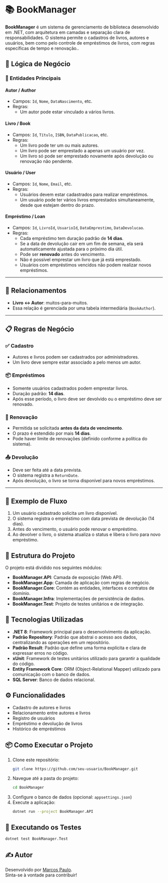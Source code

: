 # 📚 BookManager

**BookManager** é um sistema de gerenciamento de biblioteca desenvolvido em .NET, com arquitetura em camadas e separação clara de responsabilidades. O sistema permite o cadastros de livros, autores e usuários, bem como pelo controle de empréstimos de livros, com regras específicas de tempo e renovação..

## 🧠 Lógica de Negócio

### 🔸 Entidades Principais

#### **Autor** / **Author**
- Campos: `Id`, `Nome`, `DataNascimento`, etc.
- Regras:
  - Um autor pode estar vinculado a vários livros.

#### **Livro** / **Book**
- Campos: `Id`, `Título`, `ISBN`, `DataPublicacao`, etc.
- Regras:
  - Um livro pode ter um ou mais autores.
  - Um livro pode ser emprestado a apenas um usuário por vez.
  - Um livro só pode ser emprestado novamente após devolução ou renovação não pendente.

#### **Usuário** / **User**
- Campos: `Id`, `Nome`, `Email`, etc.
- Regras:
  - Usuários devem estar cadastrados para realizar empréstimos.
  - Um usuário pode ter vários livros emprestados simultaneamente, desde que estejam dentro do prazo.

#### **Empréstimo** / **Loan**
- Campos: `Id`, `LivroId`, `UsuarioId`, `DataEmprestimo`, `DataDevolucao`.
- Regras:
  - Cada empréstimo tem duração padrão de **14 dias**.
  - Se a data de devolução cair em um fim de semana, ela será automaticamente ajustada para o próximo dia útil.
  - Pode ser **renovado** antes do vencimento.
  - Não é possível emprestar um livro que já está emprestado.
  - Usuários com empréstimos vencidos não podem realizar novos empréstimos.

---

## 🔄 Relacionamentos

- **Livro ↔ Autor**: muitos-para-muitos.
- Essa relação é gerenciada por uma tabela intermediária (`BookAuthor`).

---

## 📋 Regras de Negócio

### ✅ Cadastro
- Autores e livros podem ser cadastrados por administradores.
- Um livro deve sempre estar associado a pelo menos um autor.

### 📦 Empréstimos
- Somente usuários cadastrados podem emprestar livros.
- Duração padrão: **14 dias**.
- Após esse período, o livro deve ser devolvido ou o empréstimo deve ser renovado.

### 🔁 Renovação
- Permitida se solicitada **antes da data de vencimento**.
- O prazo é estendido por mais **14 dias**.
- Pode haver limite de renovações (definido conforme a política do sistema).

### 📤 Devolução
- Deve ser feita até a data prevista.
- O sistema registra a `ReturnDate`.
- Após devolução, o livro se torna disponível para novos empréstimos.

---

## 📎 Exemplo de Fluxo

1. Um usuário cadastrado solicita um livro disponível.
2. O sistema registra o empréstimo com data prevista de devolução (14 dias).
3. Antes do vencimento, o usuário pode renovar o empréstimo.
4. Ao devolver o livro, o sistema atualiza o status e libera o livro para novo empréstimo.


## 🧱 Estrutura do Projeto

O projeto está dividido nos seguintes módulos:

- **BookManager.API**: Camada de exposição (Web API).
- **BookManager.App**: Camada de aplicação com regras de negócio.
- **BookManager.Core**: Contém as entidades, interfaces e contratos de domínio.
- **BookManager.Infra**: Implementações de persistência de dados.
- **BookManager.Test**: Projeto de testes unitários e de integração.



## 🚀 Tecnologias Utilizadas

- **.NET 8**: Framework principal para o desenvolvimento da aplicação.
- **Padrão Repository**: Padrão que abstrai o acesso aos dados, centralizando as operações em um repositório.
- **Padrão Result**: Padrão que define uma forma explícita e clara de expressar erros no código.
- **xUnit**: Framework de testes unitários utilizado para garantir a qualidade do código.
- **Entity Framework Core**: ORM (Object-Relational Mapper) utilizado para comunicação com o banco de dados.
- **SQL Server**: Banco de dados relacional.

## ⚙️ Funcionalidades

- Cadastro de autores e livros
- Relacionamento entre autores e livros
- Registro de usuários
- Empréstimo e devolução de livros
- Histórico de empréstimos

## 📦 Como Executar o Projeto

1. Clone este repositório:
   ```bash
   git clone https://github.com/seu-usuario/BookManager.git
   ```
2. Navegue até a pasta do projeto:
   ```bash
   cd BookManager
   ```
3. Configure o banco de dados (opcional: `appsettings.json`)
4. Execute a aplicação:
   ```bash
   dotnet run --project BookManager.API
   ```

## 🧪 Executando os Testes

```bash
dotnet test BookManager.Test
```

## ✍️ Autor

Desenvolvido por [Marcos Paulo](https://github.com/marcospaulohub).  
Sinta-se à vontade para contribuir!
